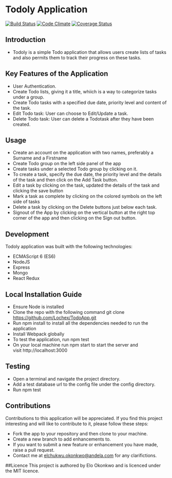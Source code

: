 # Todoly Application
[![Build Status](https://travis-ci.org/Lochex/TodoApp.svg?branch=staging)](https://travis-ci.org/Lochex/TodoApp)
[![Code Climate](https://codeclimate.com/github/Lochex/TodoApp/badges/gpa.svg)](https://codeclimate.com/github/Lochex/TodoApp) 
[![Coverage Status](https://coveralls.io/repos/github/Lochex/TodoApp/badge.svg?branch=staging)](https://coveralls.io/github/Lochex/TodoApp?branch=staging)

## Introduction
* Todoly is a simple Todo application that allows users create lists of tasks and also
permits them to track their progress on these tasks.

## Key Features of the Application
* User Authentication.
* Create Todo lists, giving it a title, whiich is a way to categorize tasks under a group.
* Create Todo tasks with a specified due date, priority level and content of the task.
* Edit Todo task: User can choose to Edit/Update a task.
* Delete Todo task: User can delete a Todotask after they have been created.


## Usage
* Create an account on the application with two names, preferably a Surname and
a Firstname
* Create Todo group on the left side panel of the app
* Create tasks under a selected Todo group by clicking on it.
* To create a task, specify the due date, the priority level and the details of the task
and then click on the Add Task button.
* Edit a task by clicking on the task, updated the details of the task and clicking
the save button
* Mark a task as complete by clicking on the colored symbols on the left side of
tasks
* Delete a task by clicking on the Delete buttons just below each task.
* Signout of the App by clicking on the vertical button at the right top corner
of the app and then clicking on the Sign out button.

## Development
Todoly application was built with the following technologies: 
* ECMAScript 6 (ES6)
* NodeJS
* Express
* Mongo
* React Redux

## Local Installation Guide
* Ensure Node is installed
* Clone the repo with the following command git clone https://github.com/Lochex/TodoApp.git
* Run npm install to install all the dependencies needed to run the application
* Install Webpack globally
* To test the application, run npm test
* On your local machine run npm start to start the server and visit http://localhost:3000

## Testing
* Open a terminal and navigate the project directory.
* Add a test database url to the config file under the config directory.
* Run npm test

## Contributions
Contributions to this application will be appreciated. If you find this project interesting
and will like to contribute to it, please follow these steps:
* Fork the app to your repository and then clone to your machine.
* Create a new branch to add enhancements to.
* If you want to submit a new feature or enhancement you have made, raise a pull request.
* Contact me at elchukwu.okonkwo@andela.com for any clarifictions.

##Licence
This project is authored by Elo Okonkwo and is licenced under the MIT licence.
